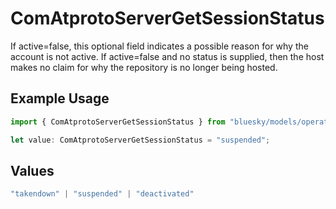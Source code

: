 # ComAtprotoServerGetSessionStatus

If active=false, this optional field indicates a possible reason for why the account is not active. If active=false and no status is supplied, then the host makes no claim for why the repository is no longer being hosted.

## Example Usage

```typescript
import { ComAtprotoServerGetSessionStatus } from "bluesky/models/operations";

let value: ComAtprotoServerGetSessionStatus = "suspended";
```

## Values

```typescript
"takendown" | "suspended" | "deactivated"
```